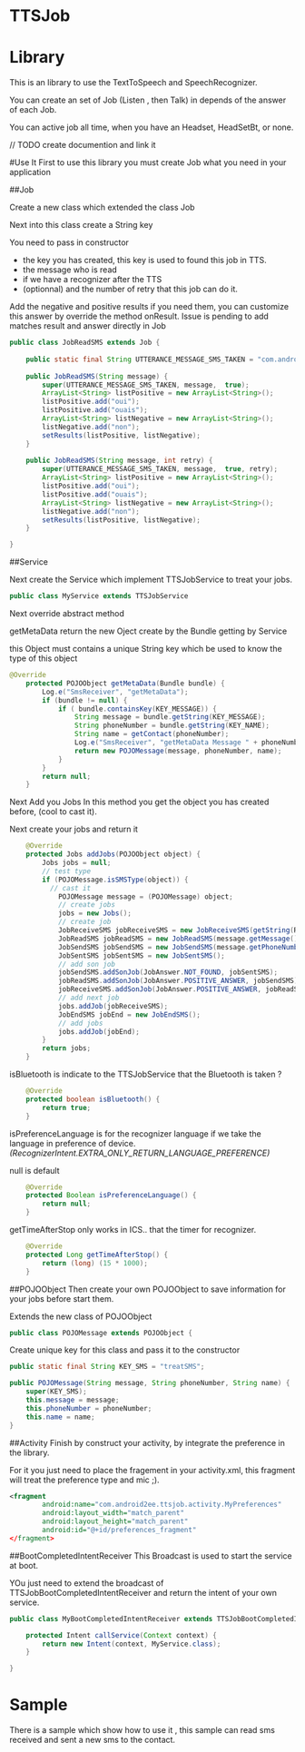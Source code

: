 TTSJob
======

# Library

This is an library to use the TextToSpeech and SpeechRecognizer.

You can create an set of Job (Listen , then Talk) in depends of the answer of each Job.

You can active job all time, when you have an Headset, HeadSetBt, or none.

// TODO create documention and link it

#Use It
First to use this library you must create Job what you need in your application


##Job

Create a new class which extended the class Job

Next into this class create a String key

You need to pass in constructor 

  * the key you has created, this key is used to found this job in TTS.
  * the message who is read
  * if we have a recognizer after the TTS
  * (optionnal)  and the number of retry that this job can do it.

Add the negative and positive results if you need them, you can customize this answer by override the method onResult. Issue is pending to add matches result and answer directly in Job

```JAVA
public class JobReadSMS extends Job {
	
	public static final String UTTERANCE_MESSAGE_SMS_TAKEN = "com.android2ee.audiolistener.message_taken";
	
	public JobReadSMS(String message) {
		super(UTTERANCE_MESSAGE_SMS_TAKEN, message,  true);
		ArrayList<String> listPositive = new ArrayList<String>();
		listPositive.add("oui");
		listPositive.add("ouais");
		ArrayList<String> listNegative = new ArrayList<String>();
		listNegative.add("non");
		setResults(listPositive, listNegative);
	}
	
	public JobReadSMS(String message, int retry) {
		super(UTTERANCE_MESSAGE_SMS_TAKEN, message,  true, retry);
		ArrayList<String> listPositive = new ArrayList<String>();
		listPositive.add("oui");
		listPositive.add("ouais");
		ArrayList<String> listNegative = new ArrayList<String>();
		listNegative.add("non");
		setResults(listPositive, listNegative);
	}

}
```

##Service

Next create the Service which implement TTSJobService to treat your jobs.

```JAVA
public class MyService extends TTSJobService
```

Next override abstract method

getMetaData return the new Oject create by the Bundle getting by Service

this Object must contains a unique String key which be used to know the type of this object

```JAVA
@Override
	protected POJOObject getMetaData(Bundle bundle) {
		Log.e("SmsReceiver", "getMetaData");
		if (bundle != null) {
			if ( bundle.containsKey(KEY_MESSAGE)) {
				String message = bundle.getString(KEY_MESSAGE);
				String phoneNumber = bundle.getString(KEY_NAME);
				String name = getContact(phoneNumber);
				Log.e("SmsReceiver", "getMetaData Message " + phoneNumber + "   " + name);
				return new POJOMessage(message, phoneNumber, name);
			}
		}
		return null;
	}
```

Next Add you Jobs
In this method you get the object you has created before, (cool to cast it).

Next create your jobs and return it

```JAVA
	@Override
	protected Jobs addJobs(POJOObject object) {
		Jobs jobs = null;
		// test type
		if (POJOMessage.isSMSType(object)) {
		  // cast it
			POJOMessage message = (POJOMessage) object;
			// create jobs
			jobs = new Jobs();
			// create job
			JobReceiveSMS jobReceiveSMS = new JobReceiveSMS(getString(R.string.info_name, message.getValidateName()), MAX_RETRY);
			JobReadSMS jobReadSMS = new JobReadSMS(message.getMessage() + ". Voulez vous envoyer un message à " +  message.getValidateName() + " ?", MAX_RETRY);
			JobSendSMS jobSendSMS = new JobSendSMS(message.getPhoneNumber(), MAX_RETRY);
			JobSentSMS jobSentSMS = new JobSentSMS();
			// add son job
			jobSendSMS.addSonJob(JobAnswer.NOT_FOUND, jobSentSMS);
			jobReadSMS.addSonJob(JobAnswer.POSITIVE_ANSWER, jobSendSMS);
			jobReceiveSMS.addSonJob(JobAnswer.POSITIVE_ANSWER, jobReadSMS);
			// add next job
			jobs.addJob(jobReceiveSMS);
			JobEndSMS jobEnd = new JobEndSMS();
			// add jobs
			jobs.addJob(jobEnd);
		}
		return jobs;
	}
```

isBluetooth is indicate to the TTSJobService that the Bluetooth is taken ?

```JAVA
	@Override
	protected boolean isBluetooth() {
		return true;
	}
```

isPreferenceLanguage is for the recognizer language if we take the language in preference of device.
*(RecognizerIntent.EXTRA_ONLY_RETURN_LANGUAGE_PREFERENCE)*

null is default

```JAVA
	@Override
	protected Boolean isPreferenceLanguage() {
		return null;
	}
```

getTimeAfterStop only works in ICS.. that the timer for recognizer.

```JAVA
	@Override
	protected Long getTimeAfterStop() {
		return (long) (15 * 1000);
	}
```

##POJOObject
Then create your own POJOObject to save information for your jobs before start them.

Extends the new class of POJOObject

```JAVA
public class POJOMessage extends POJOObject {
```

Create unique key for this class and pass it to the constructor

```JAVA
public static final String KEY_SMS = "treatSMS";

public POJOMessage(String message, String phoneNumber, String name) {
	super(KEY_SMS);
	this.message = message;
	this.phoneNumber = phoneNumber;
	this.name = name;
}
```
	
##Activity
Finish by construct your activity, by integrate the preference in the library.

For it you just need to place the fragement in your activity.xml, this fragment will treat the preference type and mic ;).

```XML
<fragment
	    android:name="com.android2ee.ttsjob.activity.MyPreferences"
	    android:layout_width="match_parent"
	    android:layout_height="match_parent"
	    android:id="@+id/preferences_fragment"
</fragment>
```

##BootCompletedIntentReceiver
This Broadcast is used to start the service at boot.

YOu just need to extend the broadcast of TTSJobBootCompletedIntentReceiver and return the intent of your own service.

```JAVA
public class MyBootCompletedIntentReceiver extends TTSJobBootCompletedIntentReceiver {

	protected Intent callService(Context context) {
		return new Intent(context, MyService.class);
	}

}
```

# Sample

There is a sample which show how to use it , this sample can read sms received and sent a new sms to the contact.


